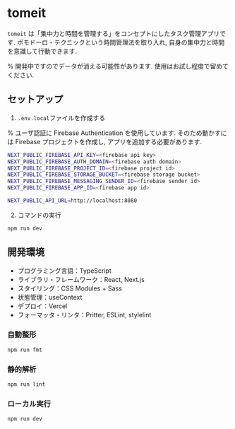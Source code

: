 # tomeit

`tomeit` は「集中力と時間を管理する」をコンセプトにしたタスク管理アプリです.
ポモドーロ・テクニックという時間管理法を取り入れ, 自身の集中力と時間を意識して行動できます.

% 開発中ですのでデータが消える可能性があります. 使用はお試し程度で留めてください.

## セットアップ

1. `.env.local`ファイルを作成する

% ユーザ認証に Firebase Authentication を使用しています. そのため動かすには Firebase プロジェクトを作成し, アプリを追加する必要があります.

```bash
NEXT_PUBLIC_FIREBASE_API_KEY=<firebase api key>
NEXT_PUBLIC_FIREBASE_AUTH_DOMAIN=<firebase auth domain>
NEXT_PUBLIC_FIREBASE_PROJECT_ID=<firebase project id>
NEXT_PUBLIC_FIREBASE_STORAGE_BUCKET=<firebase storage bucket>
NEXT_PUBLIC_FIREBASE_MESSAGING_SENDER_ID=<firebase sender id>
NEXT_PUBLIC_FIREBASE_APP_ID=<firebase app id>

NEXT_PUBLIC_API_URL=http://localhost:8080
```

2. コマンドの実行

```bash
npm run dev
```

## 開発環境

- プログラミング言語：TypeScript
- ライブラリ・フレームワーク：React, Next.js
- スタイリング：CSS Modules + Sass
- 状態管理：useContext
- デプロイ：Vercel
- フォーマッタ・リンタ：Pritter, ESLint, stylelint

### 自動整形

```bash
npm run fmt
```

### 静的解析

```bash
npm run lint
```

### ローカル実行

```bash
npm run dev
```
